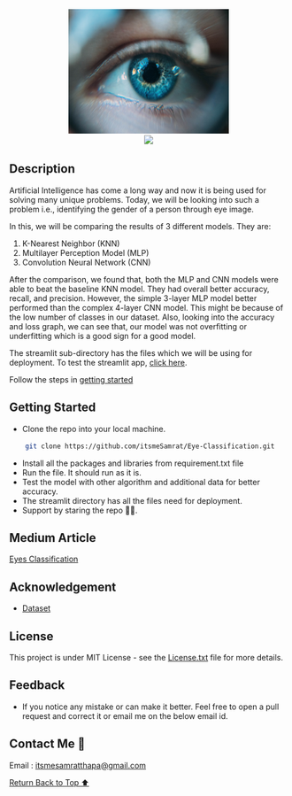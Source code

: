 <div align="center">
    <a href="https://github.com/itsmeSamrat" target="_blank">
        <img src="https://github.com/itsmeSamrat/Eye-Classification/blob/main/eyes.jpg?raw=true" 
        alt="Logo" width="290" height="225">
    </a>
</div>

<div align="center">
<img src="https://readme-typing-svg.demolab.com?font=Fira+Code&duration=2000&pause=200&center=true&vCenter=true&multiline=true&width=800&height=100&lines=Eyes+Classification;Implementing+End-to-End+Convolution+Neural+Network(CNN)+Classifier;to+determine+Gender+by+Eyes+Images">
</div>

## Description

Artificial Intelligence has come a long way and now it is being used for solving many unique problems. Today, we will be looking into such a problem i.e., identifying the gender of a person through eye image.

In this, we will be comparing the results of 3 different models. They are:

1. K-Nearest Neighbor (KNN)
2. Multilayer Perception Model (MLP)
3. Convolution Neural Network (CNN)

After the comparison, we found that, both the MLP and CNN models were able to beat the baseline KNN model. They had overall better accuracy, recall, and precision. However, the simple 3-layer MLP model better performed than the complex 4-layer CNN model. This might be because of the low number of classes in our dataset. Also, looking into the accuracy and loss graph, we can see that, our model was not overfitting or underfitting which is a good sign for a good model.

The streamlit sub-directory has the files which we will be using for deployment. To test the streamlit app, [click here](https://itsmesamrat-eye-classification-streamlitapp-rqmkrl.streamlit.app/).

Follow the steps in [getting started](#getting-started)

## Getting Started

- Clone the repo into your local machine.

```bash
    git clone https://github.com/itsmeSamrat/Eye-Classification.git
```

- Install all the packages and libraries from requirement.txt file
- Run the file. It should run as it is.
- Test the model with other algorithm and additional data for better accuracy.
- The streamlit directory has all the files need for deployment.
- Support by staring the repo 🙂😁.

## Medium Article

[Eyes Classification](https://medium.com/@itsmeSamrat/eyes-classification-d2580c5e8038)

## Acknowledgement

- [Dataset](https://www.kaggle.com/datasets/pavelbiz/eyes-rtte)

## License

This project is under MIT License - see the [License.txt](https://github.com/itsmeSamrat/Eye-Classification/blob/main/license.txt) file for more details.

## Feedback

- If you notice any mistake or can make it better. Feel free to open a pull request and correct it or email me on the below email id.

## Contact Me 📨

Email : [itsmesamratthapa@gmail.com](mailto:itsmesamratthapa@gmail.com)

<!-- Back to the top -->

[Return Back to Top ⬆️](#getting-started)
